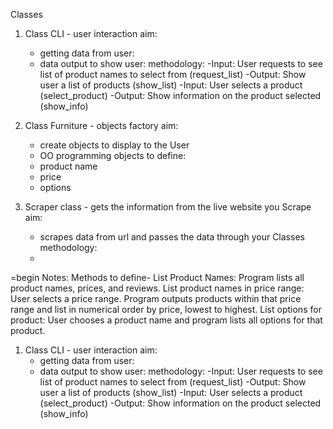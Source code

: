 Classes
1) Class CLI - user interaction
  aim:
    - getting data from user:
    - data output to show user:
  methodology:
    -Input: User requests to see list of product names to select from (request_list)
    -Output: Show user a list of products (show_list)
    -Input: User selects a product (select_product)
    -Output: Show information on the product selected (show_info)
    
    
2) Class Furniture - objects factory
  aim:
    - create objects to display to the User
    - OO programming
  objects to define:
    - product name
    - price 
    - options

3) Scraper class - gets the information from the live website you Scrape
  aim:
    - scrapes data from url and passes the data through your Classes
  methodology:
    -
    
    
    
    

=begin
Notes: 
Methods to define-
List Product Names: Program lists all product names, prices, and reviews.
List product names in price range: User selects a price range. Program outputs products within that price range and list in numerical order by price, lowest to highest.
List options for product: User chooses a product name and program lists all options for that product.

1) Class CLI - user interaction
  aim:
    - getting data from user:
    - data output to show user:
  methodology:
    -Input: User requests to see list of product names to select from (request_list)
    -Output: Show user a list of products (show_list)
    -Input: User selects a product (select_product)
    -Output: Show information on the product selected (show_info)

 

  